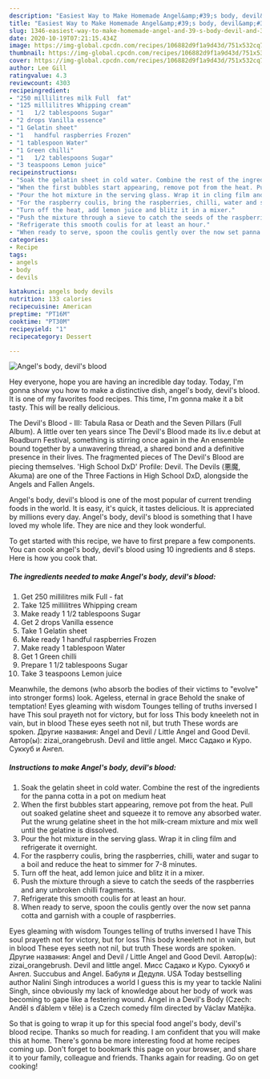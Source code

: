 ```yaml
---
description: "Easiest Way to Make Homemade Angel&amp;#39;s body, devil&amp;#39;s blood"
title: "Easiest Way to Make Homemade Angel&amp;#39;s body, devil&amp;#39;s blood"
slug: 1346-easiest-way-to-make-homemade-angel-and-39-s-body-devil-and-39-s-blood
date: 2020-10-19T07:21:15.434Z
image: https://img-global.cpcdn.com/recipes/106882d9f1a9d43d/751x532cq70/angels-body-devils-blood-recipe-main-photo.jpg
thumbnail: https://img-global.cpcdn.com/recipes/106882d9f1a9d43d/751x532cq70/angels-body-devils-blood-recipe-main-photo.jpg
cover: https://img-global.cpcdn.com/recipes/106882d9f1a9d43d/751x532cq70/angels-body-devils-blood-recipe-main-photo.jpg
author: Lee Gill
ratingvalue: 4.3
reviewcount: 4303
recipeingredient:
- "250 millilitres milk Full  fat"
- "125 millilitres Whipping cream"
- "1   1/2 tablespoons Sugar"
- "2 drops Vanilla essence"
- "1 Gelatin sheet"
- "1   handful raspberries Frozen"
- "1 tablespoon Water"
- "1 Green chilli"
- "1   1/2 tablespoons Sugar"
- "3 teaspoons Lemon juice"
recipeinstructions:
- "Soak the gelatin sheet in cold water. Combine the rest of the ingredients for the panna cotta in a pot on medium heat"
- "When the first bubbles start appearing, remove pot from the heat. Pull out soaked gelatine sheet and squeeze it to remove any absorbed water. Put the wrung gelatine sheet in the hot milk-cream mixture and mix well until the gelatine is dissolved."
- "Pour the hot mixture in the serving glass. Wrap it in cling film and refrigerate it overnight."
- "For the raspberry coulis, bring the raspberries, chilli, water and sugar to a boil and reduce the heat to simmer for 7-8 minutes."
- "Turn off the heat, add lemon juice and blitz it in a mixer."
- "Push the mixture through a sieve to catch the seeds of the raspberries and any unbroken chilli fragments."
- "Refrigerate this smooth coulis for at least an hour."
- "When ready to serve, spoon the coulis gently over the now set panna cotta and garnish with a couple of raspberries."
categories:
- Recipe
tags:
- angels
- body
- devils

katakunci: angels body devils 
nutrition: 133 calories
recipecuisine: American
preptime: "PT16M"
cooktime: "PT30M"
recipeyield: "1"
recipecategory: Dessert

---
```



![Angel&#39;s body, devil&#39;s blood](https://img-global.cpcdn.com/recipes/106882d9f1a9d43d/751x532cq70/angels-body-devils-blood-recipe-main-photo.jpg)

Hey everyone, hope you are having an incredible day today. Today, I'm gonna show you how to make a distinctive dish, angel&#39;s body, devil&#39;s blood. It is one of my favorites food recipes. This time, I'm gonna make it a bit tasty. This will be really delicious.

The Devil&#39;s Blood - III: Tabula Rasa or Death and the Seven Pillars (Full Album). A little over ten years since The Devil&#39;s Blood made its liv.e debut at Roadburn Festival, something is stirring once again in the An ensemble bound together by a unwavering thread, a shared bond and a definitive presence in their lives. The fragmented pieces of The Devil&#39;s Blood are piecing themselves. &#39;High School DxD&#39; Profile: Devil. The Devils (悪魔, Akuma) are one of the Three Factions in High School DxD, alongside the Angels and Fallen Angels.

Angel&#39;s body, devil&#39;s blood is one of the most popular of current trending foods in the world. It is easy, it's quick, it tastes delicious. It is appreciated by millions every day. Angel&#39;s body, devil&#39;s blood is something that I have loved my whole life. They are nice and they look wonderful.


To get started with this recipe, we have to first prepare a few components. You can cook angel&#39;s body, devil&#39;s blood using 10 ingredients and 8 steps. Here is how you cook that.

<!--inarticleads1-->

##### The ingredients needed to make Angel&#39;s body, devil&#39;s blood:

1. Get 250 millilitres milk Full - fat
1. Take 125 millilitres Whipping cream
1. Make ready 1   1/2 tablespoons Sugar
1. Get 2 drops Vanilla essence
1. Take 1 Gelatin sheet
1. Make ready 1   handful raspberries Frozen
1. Make ready 1 tablespoon Water
1. Get 1 Green chilli
1. Prepare 1   1/2 tablespoons Sugar
1. Take 3 teaspoons Lemon juice


Meanwhile, the demons (who absorb the bodies of their victims to &#34;evolve&#34; into stronger forms) look. Ageless, eternal in grace Behold the snake of temptation! Eyes gleaming with wisdom Tounges telling of truths inversed I have This soul prayeth not for victory, but for loss This body kneeleth not in vain, but in blood These eyes seeth not nil, but truth These words are spoken. Другие названия: Angel and Devil / Little Angel and Good Devil. Автор(ы): zizai_orangebrush. Devil and little angel. Мисс Садако и Куро. Суккуб и Ангел. 

<!--inarticleads2-->

##### Instructions to make Angel&#39;s body, devil&#39;s blood:

1. Soak the gelatin sheet in cold water. Combine the rest of the ingredients for the panna cotta in a pot on medium heat
1. When the first bubbles start appearing, remove pot from the heat. Pull out soaked gelatine sheet and squeeze it to remove any absorbed water. Put the wrung gelatine sheet in the hot milk-cream mixture and mix well until the gelatine is dissolved.
1. Pour the hot mixture in the serving glass. Wrap it in cling film and refrigerate it overnight.
1. For the raspberry coulis, bring the raspberries, chilli, water and sugar to a boil and reduce the heat to simmer for 7-8 minutes.
1. Turn off the heat, add lemon juice and blitz it in a mixer.
1. Push the mixture through a sieve to catch the seeds of the raspberries and any unbroken chilli fragments.
1. Refrigerate this smooth coulis for at least an hour.
1. When ready to serve, spoon the coulis gently over the now set panna cotta and garnish with a couple of raspberries.


Eyes gleaming with wisdom Tounges telling of truths inversed I have This soul prayeth not for victory, but for loss This body kneeleth not in vain, but in blood These eyes seeth not nil, but truth These words are spoken. Другие названия: Angel and Devil / Little Angel and Good Devil. Автор(ы): zizai_orangebrush. Devil and little angel. Мисс Садако и Куро. Суккуб и Ангел. Succubus and Angel. Бабуля и Дедуля. USA Today bestselling author Nalini Singh introduces a world I guess this is my year to tackle Nalini Singh, since obviously my lack of knowledge about her body of work was becoming to gape like a festering wound. Angel in a Devil&#39;s Body (Czech: Anděl s ďáblem v těle) is a Czech comedy film directed by Václav Matějka. 

So that is going to wrap it up for this special food angel&#39;s body, devil&#39;s blood recipe. Thanks so much for reading. I am confident that you will make this at home. There's gonna be more interesting food at home recipes coming up. Don't forget to bookmark this page on your browser, and share it to your family, colleague and friends. Thanks again for reading. Go on get cooking!
